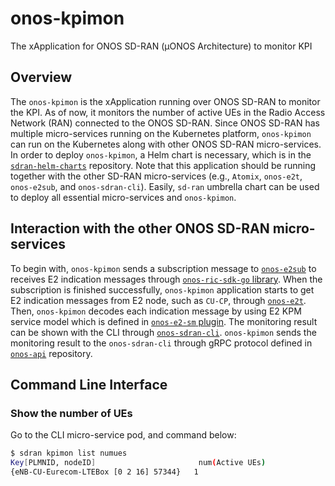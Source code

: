 # onos-kpimon
The xApplication for ONOS SD-RAN (µONOS Architecture) to monitor KPI

## Overview
The `onos-kpimon` is the xApplication running over ONOS SD-RAN to monitor the KPI.
As of now, it monitors the number of active UEs in the Radio Access Network (RAN) connected to the ONOS SD-RAN.
Since ONOS SD-RAN has multiple micro-services running on the Kubernetes platform, `onos-kpimon` can run on the Kubernetes along with other ONOS SD-RAN micro-services.
In order to deploy `onos-kpimon`, a Helm chart is necessary, which is in the [`sdran-helm-charts`](https://github.com/onosproject/sdran-helm-charts) repository.
Note that this application should be running together with the other SD-RAN micro-services (e.g., `Atomix`, `onos-e2t`, `onos-e2sub`, and `onos-sdran-cli`).
Easily, `sd-ran` umbrella chart can be used to deploy all essential micro-services and `onos-kpimon`. 

## Interaction with the other ONOS SD-RAN micro-services
To begin with, `onos-kpimon` sends a subscription message to [`onos-e2sub`](https://github.com/onosproject/onos-e2sub) to receives E2 indication messages through [`onos-ric-sdk-go` library](https://github.com/onosproject/onos-ric-sdk-go).
When the subscription is finished successfully, `onos-kpimon` application starts to get E2 indication messages from E2 node, such as `CU-CP`, through [`onos-e2t`](https://github.com/onosproject/onos-e2t).
Then, `onos-kpimon` decodes each indication message by using E2 KPM service model which is defined in [`onos-e2-sm` plugin](https://github.com/onosproject/onos-e2-sm).
The monitoring result can be shown with the CLI through [`onos-sdran-cli`](https://github.com/onosproject/onos-cli).
`onos-kpimon` sends the monitoring result to the `onos-sdran-cli` through gRPC protocol defined in [`onos-api`](https://github.com/onosproject/onos-api) repository.

## Command Line Interface
### Show the number of UEs
Go to the CLI micro-service pod, and command below:
```bash
$ sdran kpimon list numues
Key[PLMNID, nodeID]                       num(Active UEs)
{eNB-CU-Eurecom-LTEBox [0 2 16] 57344}   1
```
